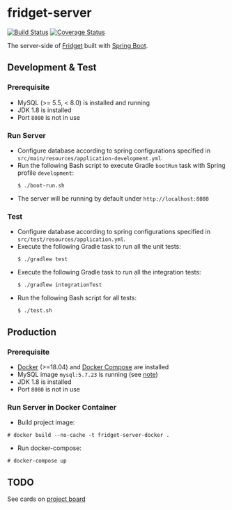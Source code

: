 # fridget-server

[![Build Status](https://travis-ci.org/YuKitAs/fridget-server.svg?branch=master)](https://travis-ci.org/YuKitAs/fridget-server)
[![Coverage Status](https://coveralls.io/repos/github/YuKitAs/fridget-server/badge.svg?branch=master)](https://coveralls.io/github/YuKitAs/fridget-server?branch=master)

The server-side of [Fridget](https://github.com/YuKitAs/fridget-android) built with [Spring Boot](https://spring.io/projects/spring-boot).

## Development & Test

### Prerequisite

* MySQL (>= 5.5, < 8.0) is installed and running
* JDK 1.8 is installed
* Port `8080` is not in use

### Run Server

* Configure database according to spring configurations specified in `src/main/resources/application-development.yml`.
* Run the following Bash script to execute Gradle `bootRun` task with Spring profile `development`:
  ```console
  $ ./boot-run.sh
  ```
* The server will be running by default under `http://localhost:8080`

### Test

* Configure database according to spring configurations specified in `src/test/resources/application.yml`.
* Execute the following Gradle task to run all the unit tests:
  ```console
  $ ./gradlew test
  ```
* Execute the following Gradle task to run all the integration tests:
  ```console
  $ ./gradlew integrationTest
  ```
* Run the following Bash script for all tests:
  ```console
  $ ./test.sh
  ```

## Production

### Prerequisite

* [Docker](https://docs.docker.com/install/) (>=18.04) and [Docker Compose](https://docs.docker.com/compose/install/#prerequisites) are installed
* MySQL image `mysql:5.7.23` is running (see [note](https://github.com/YuKitAs/tech-note/blob/master/container/dockerize-spring-boot-app-with-mysql.md))
* JDK 1.8 is installed
* Port `8080` is not in use

### Run Server in Docker Container

* Build project image:

```console
# docker build --no-cache -t fridget-server-docker .
```
* Run docker-compose:

```console
# docker-compose up
```

## TODO

See cards on [project board](https://github.com/YuKitAs/fridget-android/projects/3)
